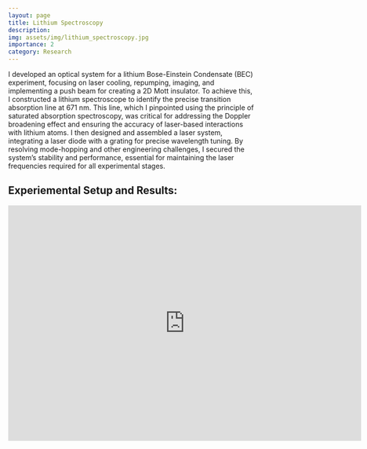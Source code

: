 ```yaml
---
layout: page
title: Lithium Spectroscopy
description: 
img: assets/img/lithium_spectroscopy.jpg
importance: 2
category: Research
---
```

I developed an optical system for a lithium Bose-Einstein Condensate (BEC) experiment, focusing on laser cooling, repumping, imaging, and implementing a push beam for creating a 2D Mott insulator. To achieve this, I constructed a lithium spectroscope to identify the precise transition absorption line at 671 nm. This line, which I pinpointed using the principle of saturated absorption spectroscopy, was critical for addressing the Doppler broadening effect and ensuring the accuracy of laser-based interactions with lithium atoms. I then designed and assembled a laser system, integrating a laser diode with a grating for precise wavelength tuning. By resolving mode-hopping and other engineering challenges, I secured the system’s stability and performance, essential for maintaining the laser frequencies required for all experimental stages.

## Experiemental Setup and Results:
<iframe width="720" height="480" src="https://www.youtube.com/embed/bV-Zy4wl7E8?si=6CSYEWx2d0YFaMIr" title="YouTube video player" frameborder="0" allow="accelerometer; autoplay; clipboard-write; encrypted-media; gyroscope; picture-in-picture; web-share" referrerpolicy="strict-origin-when-cross-origin" allowfullscreen></iframe>